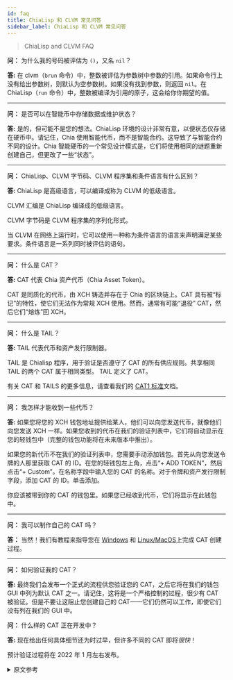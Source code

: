 ```yaml
---
id: faq
title: ChiaLisp 和 CLVM 常见问答
sidebar_label: ChiaLisp 和 CLVM 常见问答
---
```


> ChiaLisp and CLVM FAQ

**问：** 为什么我的号码被评估为 `()`，又名 `nil`？

**答:** 在 clvm（`brun` 命令）中，整数被评估为参数树中参数的引用。如果命令行上没有给出参数树，则默认为空参数树。如果没有找到参数，则返回 `nil`。在 ChiaLisp（`run` 命令）中，整数被编译为引用的原子，这会给你你期望的值。
____

**问：** 是否可以在智能币中存储数据或维护状态？

**答:** 是的，但可能不是您的想法。ChiaLisp 环境的设计非常有意，以便状态仅存储在硬币中。请记住，Chia 使用智能代币，而不是智能合约。这导致了与智能合约不同的设计。Chia 智能硬币的一个常见设计模式是，它们将使用相同的谜题重新创建自己，但更改了一些“状态”。
___

**问：** ChiaLisp、CLVM 字节码、CLVM 程序集和条件语言有什么区别？

**答:** ChiaLisp 是高级语言，可以编译成称为 CLVM 的低级语言。

CLVM 汇编是 ChiaLisp 编译成的低级语言。

CLVM 字节码是 CLVM 程序集的序列化形式。

当 CLVM 在网络上运行时，它可以使用一种称为条件语言的语言来声明满足某些要求。条件语言是一系列同时被评估的语句。
____

**问：** 什么是 CAT？

**答:** CAT 代表 Chia 资产代币（Chia Asset Token）。

CAT 是同质化的代币，由 XCH 铸造并存在于 Chia 的区块链上。CAT 具有被“标记”的特性，使它们无法作为常规 XCH 使用。然而，通常有可能“退役” CAT，然后它们“熔炼”回 XCH。
____

**问：** 什么是 TAIL？

**答:** TAIL 代表代币和资产发行限制器。

TAIL 是 Chialisp 程序，用于验证是否遵守了 CAT 的所有供应规则。共享相同 TAIL 的两个 CAT 属于相同类型。 TAIL 定义了 CAT。

有关 CAT 和 TAILS 的更多信息，请查看我们的 [CAT1 标准](https://chialisp.com/docs/puzzles/cats "CAT1 standard documentation")文档。
____

**问：** 我怎样才能收到一些代币？

**答:** 如果您将您的 XCH 钱包地址提供给某人，他们可以向您发送代币，就像他们向您发送 XCH 一样。如果您收到的代币在我们的验证列表中，它们将自动显示在您的轻钱包中（完整的钱包功能将在未来版本中推出）。

如果您的新代币不在我们的验证列表中，您需要手动添加钱包。首先从向您发送令牌的人那里获取 CAT 的 ID。在您的轻钱包左上角，点击“+ ADD TOKEN”，然后点击“+ Custom”。在名称字段中输入您的 CAT 的名称。对于令牌和资产发行限制字段，添加 CAT 的 ID。单击添加。

你应该被带到你的 CAT 的钱包里。如果您已经收到代币，它们将显示在此钱包中。
____

**问：** 我可以制作自己的 CAT 吗？

**答：** 当然！我们有教程来指导您在 [Windows](https://www.chialisp.com/docs/tutorials/CAT_Launch_Process_Windows "Chia Asset Token tutorial for Windows users") 和 [Linux/MacOS](https://www.chialisp.com/docs/tutorials/CAT_Launch_Process_Linux_MacOS "Chia Asset Token tutorial for Linux and MacOs users")上完成 CAT 创建过程。
____

**问：** 如何验证我的 CAT？

**答:** 最终我们会发布一个正式的流程供您验证您的 CAT，之后它将在我们的钱包 GUI 中列为默认 CAT 之一。请记住，这将是一个严格控制的过程，很少有 CAT 被验证。但是不要让这阻止您创建自己的 CAT——它们仍然可以工作，即使它们没有列在我们的 GUI 中。

**问：** 什么样的 CAT 正在开发中？

**答:** 现在给出任何具体细节还为时过早，但许多不同的 CAT 即将*很快*！

预计验证过程将在 2022 年 1 月左右发布。


<details>
<summary>原文参考</summary>

**Q:** Why is my number being evaluated to `()`, a.k.a. `nil`?

**A:** In clvm (the `brun` command), integers are evaluated as references to arguments in the argument tree.
If no argument tree is given on the command line, the default is an empty argument tree. When an argument is not found, `nil` is returned.
In ChiaLisp (the `run` command), integers are compiled to quoted atoms, which will give you the value you expected.
____

**Q:** Is it possible to store data or maintain state in smart coins?

**A:** Yes, but probably not how you are thinking.
Quite deliberately the ChiaLisp environment is designed so that state is stored exclusively in coins.
Remember Chia uses smart coins, not smart contracts. This leads to a different kind of design to smart contracts.
A common design pattern in Chia smart coins is that they will recreate themselves with the same puzzle but with some "state" changed.
___

**Q:** What is the difference between ChiaLisp, CLVM bytecode, CLVM assembly and the Conditions Language?

**A:** ChiaLisp is the higher level language which can be compiled into the lower level language called CLVM.

CLVM Assembly is the lower level language that ChiaLisp is compiled to.

CLVM Bytecode is the serialized form of CLVM Assembly.

When CLVM is run on the network, it can use a language called the Conditions Language to declare certain requirements be met.
The conditions language is a series of statements which are evaluated all at the same time.
____

**Q:** What is a CAT?

**A:** CAT stands for Chia Asset Token.

CATs are fungible tokens that are minted from XCH and live on Chia's blockchain. CATs have the property of being "marked" in a way that makes them unusable as regular XCH. However, it is often possible to "retire" CATs, which then "melt" back into XCH.
____

**Q:** What is a TAIL?

**A:** TAIL stands for Token and Asset Issuance Limiter.

A TAIL is a Chialisp program that verifies that all of a CAT's supply rules are being followed. Two CATs that share the same TAIL are of the same type. The TAIL defines the CAT.

For more information on CATs and TAILS, check out our [CAT1 standard](https://chialisp.com/docs/puzzles/cats "CAT1 standard documentation") documentation.
____

**Q:** How can I receive some tokens?

**A:** If you give someone your XCH wallet address, they can send you tokens, just like they would send you XCH. If the tokens you receive are on our verified list, they'll automatically show up in your light wallet (full wallet functionality is coming in a future release).

If your new tokens are not on our verified list, you'll need to add a wallet manually. First obtain the CAT's ID from whoever sent you the tokens. In the upper left corner of your light wallet, click "+ ADD TOKEN", then click "+ Custom". Enter the name of your CAT in the Name field. For the Token and Asset Issuance Limitations field, add the CAT's ID. Click ADD.

You should be taken to a wallet for your CAT. If you have already received tokens, they'll show up in this wallet.
____

**Q:** Can I make my own CAT?

**A:** Sure! We have tutorial to guide you through the CAT creation process on both [Windows](https://www.chialisp.com/docs/tutorials/CAT_Launch_Process_Windows "Chia Asset Token tutorial for Windows users") and [Linux/MacOS](https://www.chialisp.com/docs/tutorials/CAT_Launch_Process_Linux_MacOS "Chia Asset Token tutorial for Linux and MacOs users").
____

**Q:** How can I get my CAT verified?

**A:** Eventually we will release a formal process for you to verify your CAT, after which it will be listed as one of the default CATs in our wallet GUI. Keep in mind that this will be a tightly-controlled process, where few CATs be verified. But don't let that stop you from creating your own CATs -- they will still work, even if they are not listed in our GUI.

Expect the verification process to be published around January 2022.


**Q:** What sort of CATs are in development?

**A:** It's too early to give any specific details, but many different CATs are coming _soon_!

</details>

